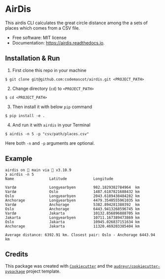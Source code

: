 # AirDis
This airdis CLI calculates the great circle distance among the a sets of places which comes from a CSV file.


* Free software: MIT license
* Documentation: https://airdis.readthedocs.io.

## Installation & Run

1. First clone this repo in your machine
```
$ git clone git@github.com:codemascot/airdis.git <PROJECT_PATH>
```
2. Change directory (`cd`) to `<PROJECT_PATH>`
```
$ cd <PROJECT_PATH>
```
3. Then install it with below `pip` command
```
$ pip install -e .
```
4. And run it with `airdis` in your Terminal
```
$ airdis -n 5 -p "csv/path/places.csv"
```
Here both `-n` and `-p` arguments are optional.

## Example

```
airdis on  main via 🐍 v3.10.9
❯ airdis -n 5
Name                Latitude            Longitude

Vardø               Longyearbyen        982.1829382784964  km
Vardø               Oslo                1487.6187821688432 km
Oslo                Longyearbyen        2043.6189438484282 km
Anchorage           Longyearbyen        4479.3540555961035 km
Vardø               Anchorage           5382.894281380392  km
Oslo                Anchorage           6443.9413268596745 km
Vardø               Jakarta             10132.856896888705 km
Jakarta             Longyearbyen        10711.167389473869 km
Oslo                Jakarta             10945.026837151634 km
Anchorage           Jakarta             11320.469203385404 km

Average distance: 6392.91 km. Closest pair: Oslo - Anchorage 6443.94 km
```

## Credits

This package was created with [`Cookiecutter`](https://github.com/audreyr/cookiecutter) and the [`audreyr/cookiecutter-pypackage`](https://github.com/audreyr/cookiecutter-pypackage) project template.
